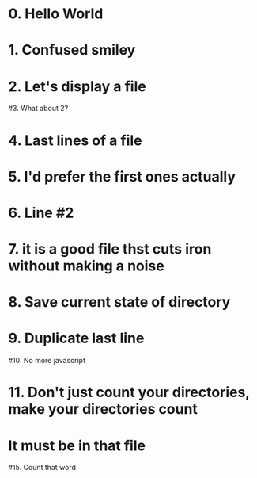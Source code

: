 # 0. Hello World
# 1. Confused smiley
# 2. Let's display a file
#3. What about 2?
# 4. Last lines of a file
# 5. I'd prefer the first ones actually
# 6. Line #2
# 7. it is a good file thst cuts iron without making a noise
# 8. Save current state of directory
# 9. Duplicate last line
#10. No more javascript
# 11. Don't just count your directories, make your directories count
# It must be in that file
#15. Count that word
